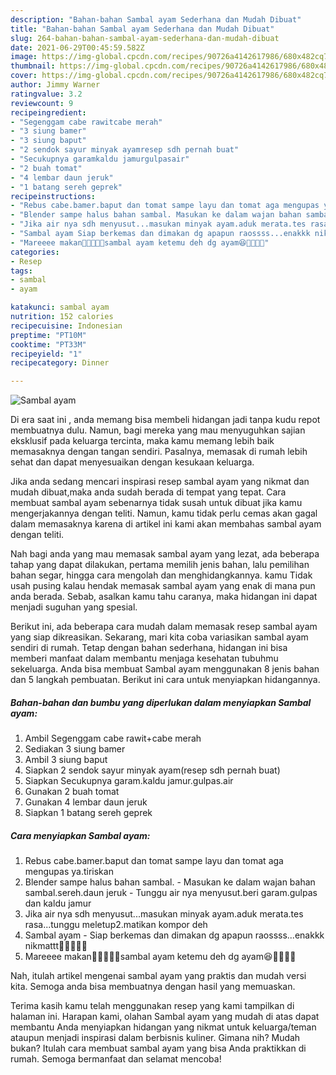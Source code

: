 ```yaml
---
description: "Bahan-bahan Sambal ayam Sederhana dan Mudah Dibuat"
title: "Bahan-bahan Sambal ayam Sederhana dan Mudah Dibuat"
slug: 264-bahan-bahan-sambal-ayam-sederhana-dan-mudah-dibuat
date: 2021-06-29T00:45:59.582Z
image: https://img-global.cpcdn.com/recipes/90726a4142617986/680x482cq70/sambal-ayam-foto-resep-utama.jpg
thumbnail: https://img-global.cpcdn.com/recipes/90726a4142617986/680x482cq70/sambal-ayam-foto-resep-utama.jpg
cover: https://img-global.cpcdn.com/recipes/90726a4142617986/680x482cq70/sambal-ayam-foto-resep-utama.jpg
author: Jimmy Warner
ratingvalue: 3.2
reviewcount: 9
recipeingredient:
- "Segenggam cabe rawitcabe merah"
- "3 siung bamer"
- "3 siung baput"
- "2 sendok sayur minyak ayamresep sdh pernah buat"
- "Secukupnya garamkaldu jamurgulpasair"
- "2 buah tomat"
- "4 lembar daun jeruk"
- "1 batang sereh geprek"
recipeinstructions:
- "Rebus cabe.bamer.baput dan tomat sampe layu dan tomat aga mengupas ya.tiriskan"
- "Blender sampe halus bahan sambal. Masukan ke dalam wajan bahan sambal.sereh.daun jeruk Tunggu air nya menyusut.beri garam.gulpas dan kaldu jamur"
- "Jika air nya sdh menyusut...masukan minyak ayam.aduk merata.tes rasa...tunggu meletup2.matikan kompor deh"
- "Sambal ayam Siap berkemas dan dimakan dg apapun raossss...enakkk nikmattt🤤🤤🤤🤤🤤"
- "Mareeee makan🤤🤤🤤🤤🤤sambal ayam ketemu deh dg ayam😆🤗🤤🤤🤤"
categories:
- Resep
tags:
- sambal
- ayam

katakunci: sambal ayam 
nutrition: 152 calories
recipecuisine: Indonesian
preptime: "PT10M"
cooktime: "PT33M"
recipeyield: "1"
recipecategory: Dinner

---
```



![Sambal ayam](https://img-global.cpcdn.com/recipes/90726a4142617986/680x482cq70/sambal-ayam-foto-resep-utama.jpg)

Di era  saat ini , anda memang bisa membeli hidangan jadi tanpa kudu repot membuatnya dulu. Namun, bagi mereka yang mau menyuguhkan sajian eksklusif pada keluarga tercinta, maka kamu memang lebih baik memasaknya dengan tangan sendiri. Pasalnya, memasak di rumah lebih sehat dan dapat menyesuaikan dengan kesukaan keluarga.

Jika anda sedang mencari inspirasi resep sambal ayam yang nikmat dan mudah dibuat,maka anda sudah berada di tempat yang tepat. Cara membuat sambal ayam  sebenarnya tidak susah untuk dibuat jika kamu mengerjakannya dengan teliti. Namun, kamu tidak perlu cemas akan gagal dalam memasaknya 
karena di artikel ini kami akan membahas sambal ayam dengan teliti.  



Nah bagi anda yang mau memasak sambal ayam yang lezat, ada beberapa tahap yang dapat dilakukan, pertama memilih jenis bahan, lalu pemilihan bahan segar, hingga cara mengolah dan menghidangkannya. kamu Tidak usah pusing kalau hendak memasak sambal ayam yang enak di mana pun anda berada. Sebab, asalkan kamu  tahu caranya, maka hidangan ini dapat menjadi suguhan yang spesial.

Berikut ini, ada beberapa cara mudah dalam memasak resep sambal ayam yang siap dikreasikan. Sekarang, mari kita coba variasikan sambal ayam sendiri di rumah. Tetap dengan bahan sederhana, hidangan ini bisa memberi manfaat dalam membantu menjaga kesehatan tubuhmu sekeluarga. Anda bisa membuat Sambal ayam menggunakan 8 jenis bahan dan 5 langkah pembuatan. Berikut ini cara untuk menyiapkan hidangannya.

<!--inarticleads1-->

##### Bahan-bahan dan bumbu yang diperlukan dalam menyiapkan Sambal ayam:

1. Ambil Segenggam cabe rawit+cabe merah
1. Sediakan 3 siung bamer
1. Ambil 3 siung baput
1. Siapkan 2 sendok sayur minyak ayam(resep sdh pernah buat)
1. Siapkan Secukupnya garam.kaldu jamur.gulpas.air
1. Gunakan 2 buah tomat
1. Gunakan 4 lembar daun jeruk
1. Siapkan 1 batang sereh geprek




<!--inarticleads2-->

##### Cara menyiapkan Sambal ayam:

1. Rebus cabe.bamer.baput dan tomat sampe layu dan tomat aga mengupas ya.tiriskan
1. Blender sampe halus bahan sambal. - Masukan ke dalam wajan bahan sambal.sereh.daun jeruk - Tunggu air nya menyusut.beri garam.gulpas dan kaldu jamur
1. Jika air nya sdh menyusut...masukan minyak ayam.aduk merata.tes rasa...tunggu meletup2.matikan kompor deh
1. Sambal ayam - Siap berkemas dan dimakan dg apapun raossss...enakkk nikmattt🤤🤤🤤🤤🤤
1. Mareeee makan🤤🤤🤤🤤🤤sambal ayam ketemu deh dg ayam😆🤗🤤🤤🤤




Nah, itulah artikel mengenai  sambal ayam  yang praktis dan mudah versi kita. Semoga anda bisa membuatnya dengan hasil yang memuaskan. 

Terima kasih kamu telah menggunakan resep yang kami tampilkan di halaman ini. Harapan kami, olahan  Sambal ayam yang mudah di atas dapat membantu Anda menyiapkan hidangan yang nikmat untuk keluarga/teman ataupun menjadi inspirasi dalam berbisnis kuliner. Gimana nih? Mudah bukan? Itulah cara membuat sambal ayam yang bisa Anda praktikkan di rumah. Semoga bermanfaat dan selamat mencoba!

